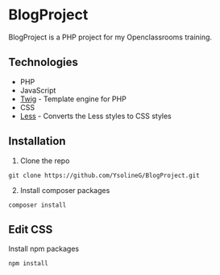# BlogProject

BlogProject is a PHP project for my Openclassrooms training.

## Technologies

-   PHP
-   JavaScript
-   [Twig](https://twig.symftwigony.com/) - Template engine for PHP
-   CSS
-   [Less](https://lesscss.org/) - Converts the Less styles to CSS styles

## Installation

1.  Clone the repo

`git clone https://github.com/YsolineG/BlogProject.git`

2.  Install composer packages

`composer install`

## Edit CSS

Install npm packages

`npm install`